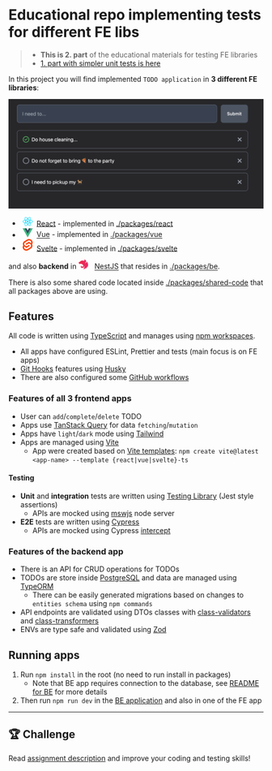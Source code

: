 # Educational repo implementing tests for different FE libs

> - **This is 2. part** of the educational materials for testing FE
    libraries
> - [1. part with simpler unit tests is here](https://github.com/Vondry/JS-unit-test-examples)


In this project you will find implemented `TODO application` in **3 different FE libraries**:

<img src="./app-preview.png" width="700" alt="Application design"/>

- &nbsp;<img src="./packages/react/public/react.svg" width="20" alt="React" />&nbsp;&nbsp;[React](https://react.dev) -
  implemented in [./packages/react](./packages/react)
- &nbsp;<img src="./packages/vue/public/vue.svg" width="20" alt="Vue" />&nbsp;&nbsp;[Vue](https://vuejs.org) -
  implemented in [./packages/vue](./packages/vue)
- &nbsp;<img src="./packages/svelte/public/svelte.svg" width="20" alt="Svelte" />
  &nbsp;[Svelte](https://svelte.dev) - implemented in [./packages/svelte](./packages/svelte)

and also **backend** in <img src="./packages/be/nest-icon.svg" width="20" alt="Svelte" />
&nbsp;&nbsp;[NestJS](https://nestjs.com/) that resides in [./packages/be](./packages/be).

There is also some shared code located inside [./packages/shared-code](./packages/shared-code) that
all packages above are using.

## Features

All code is written using [TypeScript](https://www.typescriptlang.org) and manages
using [npm workspaces](https://docs.npmjs.com/cli/v10/using-npm/workspaces).

- All apps have configured ESLint, Prettier and tests (main focus is on FE apps)
- [Git Hooks](https://git-scm.com/book/en/v2/Customizing-Git-Git-Hooks) features
  using [Husky](https://github.com/typicode/husky)
- There are also configured some [GitHub workflows](.github/workflows)

### Features of all 3 frontend apps

- User can `add`/`complete`/`delete` TODO
- Apps use [TanStack Query](https://tanstack.com) for data `fetching`/`mutation`
- Apps have `light`/`dark` mode using [Tailwind](https://tailwindcss.com)
- Apps are managed using [Vite](https://vitejs.dev)
    - App were created based
      on [Vite templates](https://vitejs.dev/guide/#scaffolding-your-first-vite-project): `npm create vite@latest <app-name> --template {react|vue|svelte}-ts`

#### Testing

- **Unit** and **integration** tests are written using [Testing Library](https://testing-library.com) (Jest style
  assertions)
    - APIs are mocked using [mswjs](https://mswjs.io/) node server
- **E2E** tests are written using [Cypress](https://www.cypress.io)
    - APIs are mocked using Cypress [intercept](https://docs.cypress.io/api/commands/intercept)

### Features of the backend app

- There is an API for CRUD operations for TODOs
- TODOs are store inside [PostgreSQL](https://www.postgresql.org/) and data are managed
  using [TypeORM](https://typeorm.io)
    - There can be easily generated migrations based on changes to `entities schema` using `npm commands`
- API endpoints are validated using DTOs classes with [class-validators](https://github.com/typestack/class-validator)
  and [class-transformers](https://github.com/typestack/class-transformer)
- ENVs are type safe and validated using [Zod](https://zod.dev)

## Running apps

1. Run `npm install` in the root (no need to run install in packages)
    - Note that BE app requires connection to the database, see [README for BE](./packages/be/README.md) for more details
2. Then run `npm run dev` in the [BE application](./packages/be) and also in one of the FE app

-------------

## 🏆 Challenge

Read [assignment description](./assignment/README.md) and improve your coding and testing skills!  
